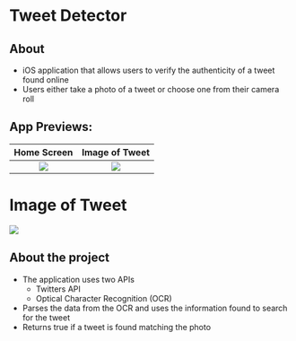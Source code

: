 # Tweet Detector

## About
- iOS application that allows users to verify the authenticity of a tweet found online
- Users either take a photo of a tweet or choose one from their camera roll

## App Previews: 
Home Screen             |  Image of Tweet
:-------------------------:|:-------------------------:|
![](https://i.ibb.co/C7JM8DF/IMG-921691-EAB155-1.jpg) | ![](https://i.ibb.co/b2LbNwP/IMG-EA16-FF91-CBB4-1.jpg) |

# Image of Tweet
![](https://i.ibb.co/hgptTHz/Screen-Shot-2021-08-15-at-10-35-28-PM.png)

## About the project
- The application uses two APIs 
    - Twitters API
    - Optical Character Recognition (OCR)
- Parses the data from the OCR and uses the information found to search for the tweet
- Returns true if a tweet is found matching the photo
